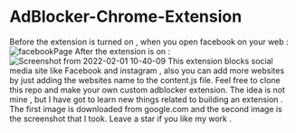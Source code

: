 # AdBlocker-Chrome-Extension

Before the extension is turned on , when you open facebook on your web : 
![facebookPage](https://user-images.githubusercontent.com/72138429/151920995-6b5e2154-5727-4082-832f-8b2f2ae1f26e.png)
After the extension is on : 
![Screenshot from 2022-02-01 10-40-09](https://user-images.githubusercontent.com/72138429/151921128-71db3c5b-1634-494f-a005-0cdfac61ee08.png)
This extension blocks social media site like Facebook and instagram , also you can add more websites by just adding the websites name to the content.js file.
Feel free to clone this repo and make your own custom adblocker extension.
The idea is not mine , but I have got to learn new things related to building an extension .
The first image is downloaded from google.com and the second image is the screenshot that I took.
Leave a star if you like my work .
